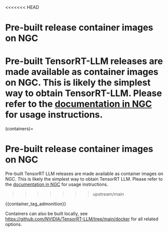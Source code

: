 <<<<<<< HEAD
# Pre-built release container images on NGC

Pre-built TensorRT-LLM releases are made available as container images
on NGC. This is likely the simplest way to obtain TensorRT-LLM. Please refer to the [documentation in NGC](https://catalog.ngc.nvidia.com/orgs/nvidia/teams/tensorrt-llm/containers/release) for usage instructions.
=======
(containers)=

# Pre-built release container images on NGC

Pre-built TensorRT LLM releases are made available as container images
on NGC. This is likely the simplest way to obtain TensorRT LLM. Please refer to the [documentation in NGC](https://catalog.ngc.nvidia.com/orgs/nvidia/teams/tensorrt-llm/containers/release) for usage instructions.
>>>>>>> upstream/main

{{container_tag_admonition}}

Containers can also be built locally, see
<https://github.com/NVIDIA/TensorRT-LLM/tree/main/docker>
for all related options.
